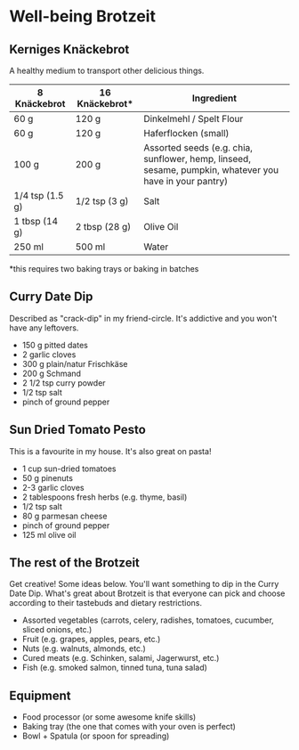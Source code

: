 # Well-being Brotzeit

## Kerniges Knäckebrot
A healthy medium to transport other delicious things.

| 8 Knäckebrot | 16 Knäckebrot* | Ingredient |
| --- | --- | --- | 
| 60 g | 120 g | Dinkelmehl / Spelt Flour |
| 60 g | 120 g | Haferflocken (small) |
| 100 g | 200 g | Assorted seeds (e.g. chia, sunflower, hemp, linseed, sesame, pumpkin, whatever you have in your pantry) |
| 1/4 tsp (1.5 g) | 1/2 tsp (3 g) | Salt |
| 1 tbsp (14 g) | 2 tbsp (28 g) | Olive Oil |
| 250 ml | 500 ml | Water |

*this requires two baking trays or baking in batches

## Curry Date Dip
Described as "crack-dip" in my friend-circle. It's addictive and you won't have any leftovers.

* 150 g pitted dates
* 2 garlic cloves
* 300 g plain/natur Frischkäse 
* 200 g Schmand
* 2 1/2 tsp curry powder
* 1/2 tsp salt
* pinch of ground pepper

## Sun Dried Tomato Pesto
This is a favourite in my house. It's also great on pasta!

* 1 cup sun-dried tomatoes
* 50 g pinenuts
* 2-3 garlic cloves
* 2 tablespoons fresh herbs (e.g. thyme, basil)
* 1/2 tsp salt
* 80 g parmesan cheese
* pinch of ground pepper
* 125 ml olive oil

## The rest of the Brotzeit
Get creative! Some ideas below. You'll want something to dip in the Curry Date Dip. What's great about Brotzeit is that everyone can pick and choose according to their tastebuds and dietary restrictions.

* Assorted vegetables (carrots, celery, radishes, tomatoes, cucumber, sliced onions, etc.)
* Fruit (e.g. grapes, apples, pears, etc.)
* Nuts (e.g. walnuts, almonds, etc.)
* Cured meats (e.g. Schinken, salami, Jagerwurst, etc.)
* Fish (e.g. smoked salmon, tinned tuna, tuna salad)

## Equipment
* Food processor (or some awesome knife skills)
* Baking tray (the one that comes with your oven is perfect)
* Bowl + Spatula (or spoon for spreading)